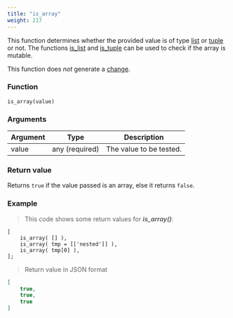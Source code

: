 ```yaml
---
title: "is_array"
weight: 217
---
```


This function determines whether the provided value is of type [list](../../../data-types/list) or [tuple](../../../data-types/tuple) or not. The functions [is_list](../../../collection-api/is/is_list) and
[is_tuple](../../../collection-api/is/is_tuple) can be used to check if the array is mutable.

This function does *not* generate a [change](../../../overview/changes).

### Function

`is_array(value)`

### Arguments

Argument | Type | Description
-------- | ---- | -----------
value | any (required) | The value to be tested.

### Return value

Returns `true` if the value passed is an array, else it returns `false`.

### Example

> This code shows some return values for ***is_array()***:

```thingsdb,json_response
[
    is_array( [] ),
    is_array( tmp = [['nested']] ),
    is_array( tmp[0] ),
];
```

> Return value in JSON format

```json
[
    true,
    true,
    true
]
```

